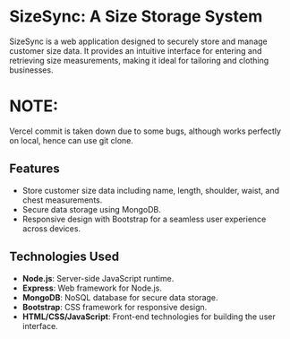 # SizeSync: A Size Storage System

SizeSync is a web application designed to securely store and manage customer size data. It provides an intuitive interface for entering and retrieving size measurements, making it ideal for tailoring and clothing businesses.

# NOTE:
Vercel commit is taken down due to some bugs, although works perfectly on local, hence can use git clone.

## Features

- Store customer size data including name, length, shoulder, waist, and chest measurements.
- Secure data storage using MongoDB.
- Responsive design with Bootstrap for a seamless user experience across devices.

## Technologies Used

- **Node.js**: Server-side JavaScript runtime.
- **Express**: Web framework for Node.js.
- **MongoDB**: NoSQL database for secure data storage.
- **Bootstrap**: CSS framework for responsive design.
- **HTML/CSS/JavaScript**: Front-end technologies for building the user interface.
